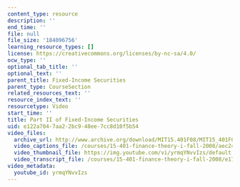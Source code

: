 ```yaml
---
content_type: resource
description: ''
end_time: ''
file: null
file_size: '184096756'
learning_resource_types: []
license: https://creativecommons.org/licenses/by-nc-sa/4.0/
ocw_type: ''
optional_tab_title: ''
optional_text: ''
parent_title: Fixed-Income Securities
parent_type: CourseSection
related_resources_text: ''
resource_index_text: ''
resourcetype: Video
start_time: ''
title: Part II of Fixed-Income Securities
uid: e122a704-7aa2-2bc9-48ee-7cc8d10f5b54
video_files:
  archive_url: http://www.archive.org/download/MIT15.401F08/MIT15_401F08_ses05_300k.mp4
  video_captions_file: /courses/15-401-finance-theory-i-fall-2008/aec243f34ffd5111818c0f48f0d46bcf_yrmqYNvvIzs.vtt
  video_thumbnail_file: https://img.youtube.com/vi/yrmqYNvvIzs/default.jpg
  video_transcript_file: /courses/15-401-finance-theory-i-fall-2008/e17ef3bb5e4013a999c4d9a13779b91c_yrmqYNvvIzs.pdf
video_metadata:
  youtube_id: yrmqYNvvIzs
---
```

